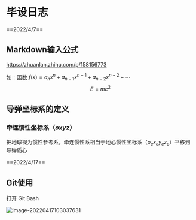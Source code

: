 # 毕设日志

==2022/4/7==

## Markdown输入公式

https://zhuanlan.zhihu.com/p/158156773

如：函数 ${f(x)=a_nx^n+a_{n-1}x^{n-1}+a_{n-2}x^{n-2}}+\cdots$
$$
E = mc^2
$$

## 导弹坐标系的定义

### 牵连惯性坐标系（$oxyz$）

把地球视为惯性参考系，牵连惯性系相当于地心惯性坐标系（$o_ex_ey_ez_e$）平移到导弹质心





==2022/4/17==

## Git使用

打开 Git Bash

![image-20220417103037631](C:\Users\刘宗昊\AppData\Roaming\Typora\typora-user-images\image-20220417103037631.png)

